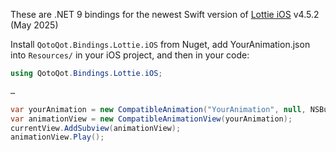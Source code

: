 These are .NET 9 bindings for the newest Swift version of [Lottie iOS](https://github.com/airbnb/lottie-ios/) v4.5.2 (May 2025)

Install `QotoQot.Bindings.Lottie.iOS` from Nuget, add YourAnimation.json into `Resources/` in your iOS project, and then in your code:

```csharp
using QotoQot.Bindings.Lottie.iOS;

…

var yourAnimation = new CompatibleAnimation("YourAnimation", null, NSBundle.MainBundle);
var animationView = new CompatibleAnimationView(yourAnimation);
currentView.AddSubview(animationView);
animationView.Play();
```

